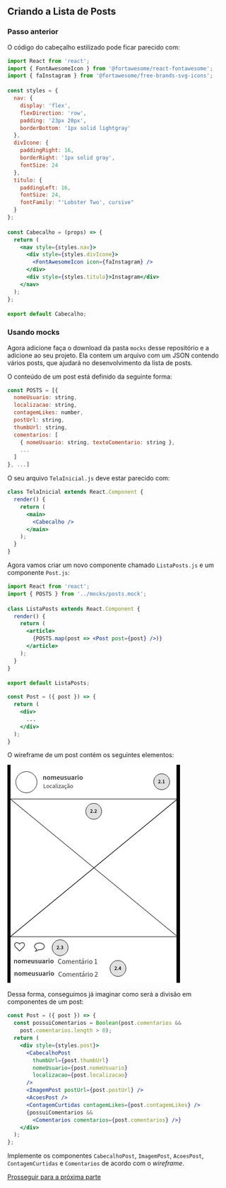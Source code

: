 ## Criando a Lista de Posts

### Passo anterior

O código do cabeçalho estilizado pode ficar parecido com:

```jsx
import React from 'react';
import { FontAwesomeIcon } from '@fortawesome/react-fontawesome';
import { faInstagram } from '@fortawesome/free-brands-svg-icons';

const styles = {
  nav: {
    display: 'flex',
    flexDirection: 'row',
    padding: '23px 20px',
    borderBottom: '1px solid lightgray'
  },
  divIcone: {
    paddingRight: 16,
    borderRight: '1px solid gray',
    fontSize: 24
  },
  titulo: {
    paddingLeft: 16,
    fontSize: 24,
    fontFamily: "'Lobster Two', cursive"
  }
};

const Cabecalho = (props) => {
  return (
    <nav style={styles.nav}>
      <div style={styles.divIcone}>
        <FontAwesomeIcon icon={faInstagram} />
      </div>
      <div style={styles.titulo}>Instagram</div>
    </nav>
  );
};

export default Cabecalho;
```

### Usando mocks

Agora adicione faça o download da pasta `mocks` desse repositório e a adicione ao seu projeto. Ela contem um arquivo com um JSON contendo vários posts, que ajudará no desenvolvimento da lista de posts.

O conteúdo de um post está definido da seguinte forma:

```js
const POSTS = [{
  nomeUsuario: string,
  localizacao: string,
  contagemLikes: number,
  postUrl: string,
  thumbUrl: string,
  comentarios: [
    { nomeUsuario: string, textoComentario: string },
    ...
  ]
}, ...]
```

O seu arquivo `TelaInicial.js` deve estar parecido com:

```jsx
class TelaInicial extends React.Component {
  render() {
    return (
      <main>
        <Cabecalho />
      </main>
    );
  }
}
```

Agora vamos criar um novo componente chamado `ListaPosts.js` e um componente `Post.js`:

```jsx
import React from 'react';
import { POSTS } from '../mocks/posts.mock';

class ListaPosts extends React.Component {
  render() {
    return (
      <article>
        {POSTS.map(post => <Post post={post} />)}
      </article>
    );
  }
}

export default ListaPosts;
```

```jsx
const Post = ({ post }) => {
  return (
    <div>
      ...
    </div>
  );
}
```

O wireframe de um post contém os seguintes elementos:

![Wireframe de um post](./post.png)

Dessa forma, conseguimos já imaginar como será a divisão em componentes de um post:

```jsx
const Post = ({ post }) => {
  const possuiComentarios = Boolean(post.comentarios &&
    post.comentarios.length > 0);
  return (
    <div style={styles.post}>
      <CabecalhoPost
        thumbUrl={post.thumbUrl}
        nomeUsuario={post.nomeUsuario}
        localizacao={post.localizacao}
      />
      <ImagemPost postUrl={post.postUrl} />
      <AcoesPost />
      <ContagemCurtidas contagemLikes={post.contagemLikes} />
      {possuiComentarios &&
        <Comentarios comentarios={post.comentarios} />}
    </div>
  );
};
```
Implemente os componentes `CabecalhoPost`, `ImagemPost`, `AcoesPost`, `ContagemCurtidas` e `Comentarios` de acordo com o *wireframe*.

[Prosseguir para a próxima parte](../passo-3)
